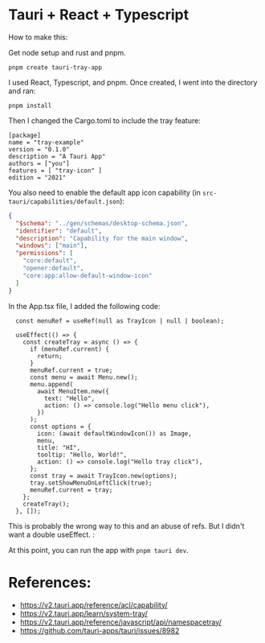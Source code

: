 # Tauri + React + Typescript

How to make this:

Get node setup and rust and pnpm.

```
pnpm create tauri-tray-app
```

I used React, Typescript, and pnpm. Once created, I went into the directory and ran:


```
pnpm install
```

Then I changed the Cargo.toml to include the tray feature:

```
[package]
name = "tray-example"
version = "0.1.0"
description = "A Tauri App"
authors = ["you"]
features = [ "tray-icon" ]
edition = "2021"
```

You also need to enable the default app icon capability (in `src-tauri/capabilities/default.json`):

```json
{
  "$schema": "../gen/schemas/desktop-schema.json",
  "identifier": "default",
  "description": "Capability for the main window",
  "windows": ["main"],
  "permissions": [
    "core:default",
    "opener:default",
    "core:app:allow-default-window-icon"
  ]
}
```

In the App.tsx file, I added the following code:

```tsx
  const menuRef = useRef(null as TrayIcon | null | boolean);

  useEffect(() => {
    const createTray = async () => {
      if (menuRef.current) {
        return;
      }
      menuRef.current = true;
      const menu = await Menu.new();
      menu.append(
        await MenuItem.new({
          text: "Hello",
          action: () => console.log("Hello menu click"),
        })
      );
      const options = {
        icon: (await defaultWindowIcon()) as Image,
        menu,
        title: "HI",
        tooltip: "Hello, World!",
        action: () => console.log("Hello tray click"),
      };
      const tray = await TrayIcon.new(options);
      tray.setShowMenuOnLeftClick(true);
      menuRef.current = tray;
    };
    createTray();
  }, []);
```

This is probably the wrong way to this and an abuse of refs. But I didn't want a double useEffect. :


At this point, you can run the app with `pnpm tauri dev`.


# References:

* https://v2.tauri.app/reference/acl/capability/
* https://v2.tauri.app/learn/system-tray/
* https://v2.tauri.app/reference/javascript/api/namespacetray/
* https://github.com/tauri-apps/tauri/issues/8982